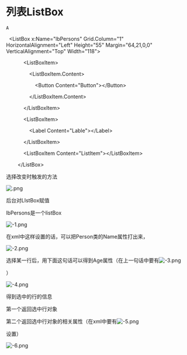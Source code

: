 # 列表ListBox

`A`

  \<ListBox x:Name="lbPersons" Grid.Column="1" HorizontalAlignment="Left" Height="55" Margin="64,21,0,0" VerticalAlignment="Top" Width="118"\>

            \<ListBoxItem\>

                \<ListBoxItem.Content\>

                    \<Button Content="Button"\>\</Button\>

                \</ListBoxItem.Content\>

            \</ListBoxItem\>

            \<ListBoxItem\>

                \<Label Content="Lable"\>\</Label\>

            \</ListBoxItem\>

            \<ListBoxItem Content="ListItem"\>\</ListBoxItem\>

        \</ListBox\>

选择改变时触发的方法

![.png](image/.png)

后台对LIstBox赋值

lbPersons是一个listBox

![-1.png](image/-1.png)

在xml中这样设置的话，可以把Person类的Name属性打出来，

![-2.png](image/-2.png)

选择某一行后，用下面这句话可以得到Age属性（在上一句话中要有![-3.png](image/-3.png)

）

![-4.png](image/-4.png)

得到选中的行的信息

第一个返回选中行对象

第二个返回选中行对象的相关属性（在xml中要有![-5.png](image/-5.png)

设置）

![-6.png](image/-6.png)
